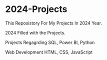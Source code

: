 # 2024-Projects
This Reposistory For My Projects In 2024 Year.

2024 Filled with the Projects.

Projects Regagrding SQL, Power BI, Python

Web Development HTML, CSS, JavaScript
